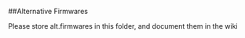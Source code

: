 ##Alternative Firmwares 

Please store alt.firmwares in this folder, and document them in the wiki


